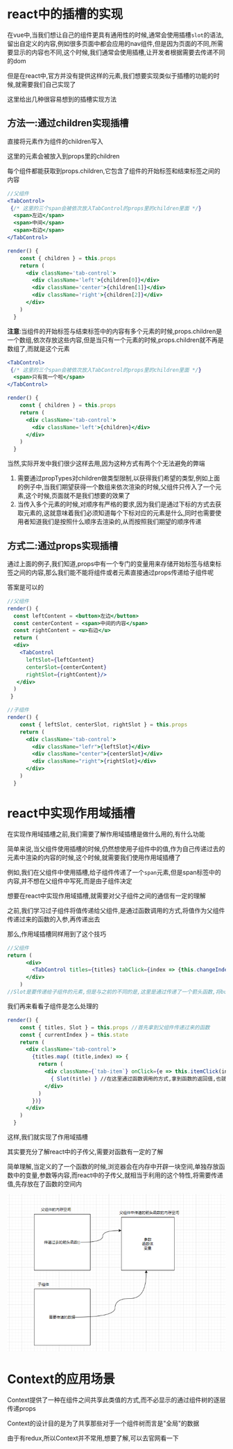 # react中的插槽的实现

在vue中,当我们想让自己的组件更具有通用性的时候,通常会使用插槽`slot`的语法,留出自定义的内容,例如很多页面中都会应用的nav组件,但是因为页面的不同,所需要显示的内容也不同,这个时候,我们通常会使用插槽,让开发者根据需要去传递不同的dom

但是在react中,官方并没有提供这样的元素,我们想要实现类似于插槽的功能的时候,就需要我们自己实现了

这里给出几种很容易想到的插槽实现方法

## 方法一:通过children实现插槽

直接将元素作为组件的children写入

这里的元素会被放入到props里的children

每个组件都能获取到props.children,它包含了组件的开始标签和结束标签之间的内容

```jsx
//父组件
<TabControl>
 {/* 这里的三个span会被依次放入TabControl的props里的children里面 */}
  <span>左边</span>	
  <span>中间</span>
  <span>右边</span>
</TabControl>
```

```jsx
render() {
    const { children } = this.props
    return (
      <div className='tab-control'>
        <div className='left'>{children[0]}</div>
        <div className='center'>{children[1]}</div>
        <div className='right'>{children[2]}</div>
      </div>
    )
  }
```

**注意**:当组件的开始标签与结束标签中的内容有多个元素的时候,props.children是一个数组,依次存放这些内容,但是当只有一个元素的时候,props.children就不再是数组了,而就是这个元素

```jsx
<TabControl>
 {/* 这里的三个span会被依次放入TabControl的props里的children里面 */}
  <span>只有我一个啦</span>	
</TabControl>
```

```jsx
render() {
    const { children } = this.props
    return (
      <div className='tab-control'>
        <div className='left'>{children}</div>
      </div>
    )
  }
```



当然,实际开发中我们很少这样去用,因为这种方式有两个个无法避免的弊端

1. 需要通过propTypes对children做类型限制,以获得我们希望的类型,例如上面的例子中,当我们期望获得一个数组来依次渲染的时候,父组件只传入了一个元素,这个时候,页面就不是我们想要的效果了
2. 当传入多个元素的时候,对顺序有严格的要求,因为我们是通过下标的方式去获取元素的,这就意味着我们必须知道每个下标对应的元素是什么,同时也需要使用者知道我们是按照什么顺序去渲染的,从而按照我们期望的顺序传递



## 方式二:通过props实现插槽

通过上面的例子,我们知道,props中有一个专门的变量用来存储开始标签与结束标签之间的内容,那么我们能不能将组件或者元素直接通过props传递给子组件呢

答案是可以的

```jsx
//父组件
render() {
  const leftContent = <button>左边</button>
  const centerContent = <span>中间的内容</span>
  const rightContent = <u>右边</u>
  return (
  <div>
    <TabControl 
      leftSlot={leftContent} 
      centerSlot={centerContent} 
      rightSlot={rightContent}/>
   </div>
  )
 }
```

```jsx
//子组件
render() {
    const { leftSlot, centerSlot, rightSlot } = this.props
    return (
      <div className='tab-control'>
        <div className="lefr">{leftSlot}</div>
        <div className="center">{centerSlot}</div>
        <div className="right">{rightSlot}</div>
      </div>
    )
  }
```



# react中实现作用域插槽

在实现作用域插槽之前,我们需要了解作用域插槽是做什么用的,有什么功能

简单来说,当父组件使用插槽的时候,仍然想使用子组件中的值,作为自己传递过去的元素中渲染的内容的时候,这个时候,就需要我们使用作用域插槽了

例如,我们在父组件中使用插槽,给子组件传递了一个`span`元素,但是span标签中的内容,并不想在父组件中写死,而是由子组件决定

想要在react中实现作用域插槽,就需要对父子组件之间的通信有一定的理解

之前,我们学习过子组件将值传递给父组件,是通过函数调用的方式,将值作为父组件传递过来的函数的入参,再传递出去

那么,作用域插槽同样用到了这个技巧

```jsx
//父组件
return (
      <div>
        <TabControl titles={titles} tabClick={index => {this.changeIndex(index)}} Slot={item => <button>{item}</button>}/>
      </div>
    )
//Slot是要传递给子组件的元素,但是与之前的不同的是,这里是通过传递了一个箭头函数,将button元素作为返回值传递给了子组件
```

我们再来看看子组件是怎么处理的

```jsx
render() {
    const { titles, Slot } = this.props //首先拿到父组件传递过来的函数
    const { currentIndex } = this.state
    return (
      <div className='tab-control'>
        {titles.map( (title,index) => {
          return (
            <div className={`tab-item`} onClick={e => this.itemClick(index)}>
              { Slot(title) } //在这里通过函数调用的方式,拿到函数的返回值,也就是button元素,将子组件中的title作为入参,传递给了父组件
            </div>
          )
        })}
      </div>
    )
  }
```

这样,我们就实现了作用域插槽

其实要充分了解react中的子传父,需要对函数有一定的了解

简单理解,当定义的了一个函数的时候,浏览器会在内存中开辟一块空间,单独存放函数中的变量,参数等内容,而react中的子传父,就相当于利用的这个特性,将需要传递值,先存放在了函数的空间内

![子传父的简单图解](../图解/子传父的简单图解.png)

# Context的应用场景

Context提供了一种在组件之间共享此类值的方式,而不必显示的通过组件树的逐层传递props

Context的设计目的是为了共享那些对于一个组件树而言是"全局"的数据

由于有redux,所以Context并不常用,想要了解,可以去官网看一下